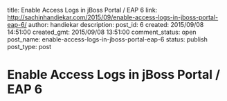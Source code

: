 title: Enable Access Logs in jBoss Portal / EAP 6
link: http://sachinhandiekar.com/2015/09/enable-access-logs-in-jboss-portal-eap-6/
author: handiekar
description: 
post_id: 6
created: 2015/09/08 14:51:00
created_gmt: 2015/09/08 13:51:00
comment_status: open
post_name: enable-access-logs-in-jboss-portal-eap-6
status: publish
post_type: post

# Enable Access Logs in jBoss Portal / EAP 6

